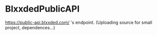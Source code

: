# BlxxdedPublicAPI
https://public-api.blxxded.com/ 's endpoint.
(Uploading source for small project, dependences...)
